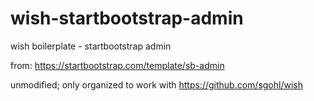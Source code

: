 # wish-startbootstrap-admin
wish boilerplate - startbootstrap admin

from: https://startbootstrap.com/template/sb-admin

unmodified; only organized to work with https://github.com/sgohl/wish
